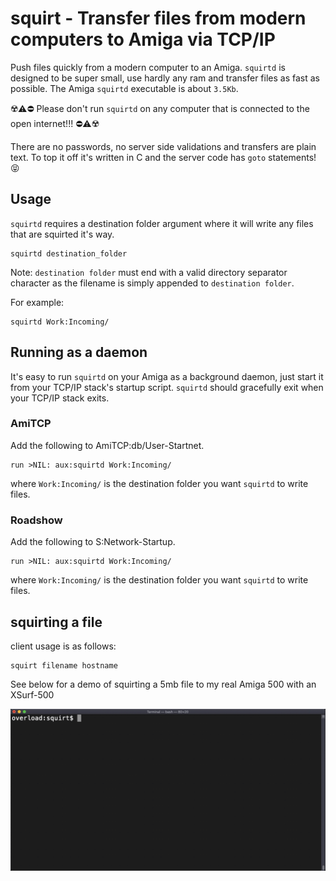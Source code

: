 # squirt - Transfer files from modern computers to Amiga via TCP/IP

Push files quickly from a modern computer to an Amiga. `squirtd` is designed to be super small, use hardly any ram and transfer files as fast as possible. The Amiga `squirtd` executable is about `3.5Kb`.

:radioactive::warning::no_entry: Please don't run `squirtd` on any computer that is connected to the open internet!!! :no_entry::warning::radioactive:

There are no passwords, no server side validations and transfers are plain text. To top it off it's written in C and the server code has `goto` statements! :stuck_out_tongue_closed_eyes:

## Usage

`squirtd` requires a destination folder argument where it will write any files that are squirted it's way.

    squirtd destination_folder

Note: `destination folder` must end with a valid directory separator character as the filename is simply appended to `destination folder`. 

For example:

    squirtd Work:Incoming/

## Running as a daemon

It's easy to run `squirtd` on your Amiga as a background daemon, just start it from your TCP/IP stack's startup script. `squirtd` should gracefully exit when your TCP/IP stack exits.

### AmiTCP
Add the following to AmiTCP:db/User-Startnet.

    run >NIL: aux:squirtd Work:Incoming/
    
where `Work:Incoming/` is the destination folder you want `squirtd` to write files.
    
### Roadshow
Add the following to S:Network-Startup.

    run >NIL: aux:squirtd Work:Incoming/

where `Work:Incoming/` is the destination folder you want `squirtd` to write files.

## squirting a file

client usage is as follows:

    squirt filename hostname

See below for a demo of squirting a 5mb file to my real Amiga 500 with an XSurf-500

![](demo.gif)
